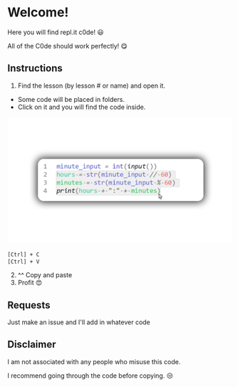 # Welcome!
Here you will find repl.it c0de! :smiley:

All of the C0de should work perfectly! :yum:	

## Instructions
1. Find the lesson (by lesson # or name) and open it.
- Some code will be placed in folders.
- Click on it and you will find the code inside.

<img src="images/Github-Copy.png" width="600">

```
[Ctrl] + C
[Ctrl] + V
```
2. ^^ Copy and paste
3. Profit :heart_eyes:

## Requests
Just make an issue and I'll add in whatever code

## Disclaimer
I am not associated with any people who misuse this code. 

I recommend going through the code before copying. :unamused:

